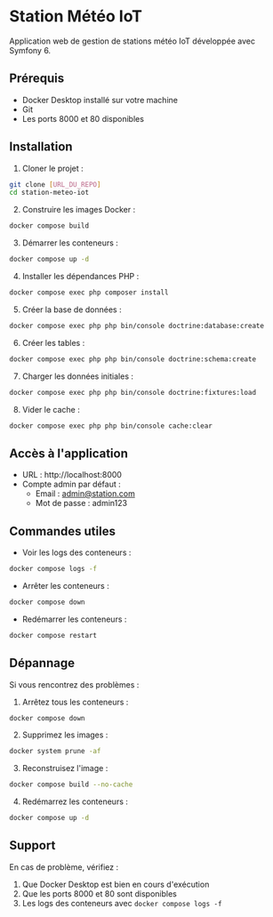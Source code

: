 # Station Météo IoT

Application web de gestion de stations météo IoT développée avec Symfony 6.

## Prérequis

- Docker Desktop installé sur votre machine
- Git
- Les ports 8000 et 80 disponibles

## Installation

1. Cloner le projet :
```bash
git clone [URL_DU_REPO]
cd station-meteo-iot
```

2. Construire les images Docker :
```bash
docker compose build
```

3. Démarrer les conteneurs :
```bash
docker compose up -d
```

4. Installer les dépendances PHP :
```bash
docker compose exec php composer install
```

5. Créer la base de données :
```bash
docker compose exec php php bin/console doctrine:database:create
```

6. Créer les tables :
```bash
docker compose exec php php bin/console doctrine:schema:create
```

7. Charger les données initiales :
```bash
docker compose exec php php bin/console doctrine:fixtures:load
```

8. Vider le cache :
```bash
docker compose exec php php bin/console cache:clear
```

## Accès à l'application

- URL : http://localhost:8000
- Compte admin par défaut :
  - Email : admin@station.com
  - Mot de passe : admin123

## Commandes utiles

- Voir les logs des conteneurs :
```bash
docker compose logs -f
```

- Arrêter les conteneurs :
```bash
docker compose down
```

- Redémarrer les conteneurs :
```bash
docker compose restart
```

## Dépannage

Si vous rencontrez des problèmes :

1. Arrêtez tous les conteneurs :
```bash
docker compose down
```

2. Supprimez les images :
```bash
docker system prune -af
```

3. Reconstruisez l'image :
```bash
docker compose build --no-cache
```

4. Redémarrez les conteneurs :
```bash
docker compose up -d
```

## Support

En cas de problème, vérifiez :
1. Que Docker Desktop est bien en cours d'exécution
2. Que les ports 8000 et 80 sont disponibles
3. Les logs des conteneurs avec `docker compose logs -f` 